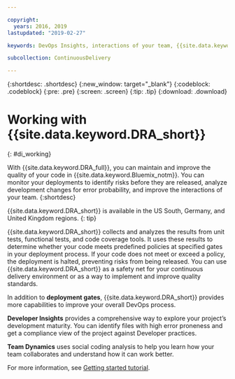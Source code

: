 ```yaml
---

copyright:
  years: 2016, 2019
lastupdated: "2019-02-27"

keywords: DevOps Insights, interactions of your team, {{site.data.keyword.DRA_full}}

subcollection: ContinuousDelivery

---
```


{:shortdesc: .shortdesc}
{:new_window: target="_blank"}
{:codeblock: .codeblock}
{:pre: .pre}
{:screen: .screen}
{:tip: .tip}
{:download: .download}

# Working with {{site.data.keyword.DRA_short}}
{: #di_working}

With {{site.data.keyword.DRA_full}}, you can maintain and improve the quality of your code in {{site.data.keyword.Bluemix_notm}}. You can monitor your deployments to identify risks before they are released, analyze development changes for error probability, and improve the interactions of your team.
{:shortdesc}

{{site.data.keyword.DRA_short}} is available in the US South, Germany, and United Kingdom regions.
{: tip}

{{site.data.keyword.DRA_short}} collects and analyzes the results from unit tests, functional tests, and code coverage tools. It uses these results to determine whether your code meets predefined policies at specified gates in your deployment process. If your code does not meet or exceed a policy, the deployment is halted, preventing risks from being released. You can use {{site.data.keyword.DRA_short}} as a safety net for your continuous delivery environment or as a way to implement and improve quality standards. 

In addition to **deployment gates**, {{site.data.keyword.DRA_short}} provides more capabilities to improve your overall DevOps process.  

**Developer Insights** provides a comprehensive way to explore your project’s development maturity. You can identify files with high error proneness and get a compliance view of the project against Developer practices.
	
**Team Dynamics** uses social coding analysis to help you learn how your team collaborates and understand how it can work better.

For more information, see [Getting started tutorial](/docs/services/DevOpsInsights?topic=DevOpsInsights-getting-started).
